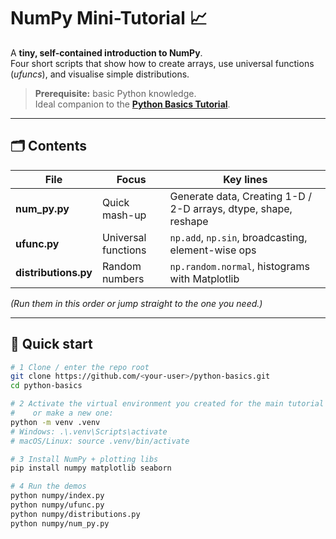 # NumPy Mini-Tutorial 📈

A **tiny, self-contained introduction to NumPy**.  
Four short scripts that show how to create arrays, use universal functions (*ufuncs*), and visualise simple distributions.

> **Prerequisite:** basic Python knowledge.  
> Ideal companion to the [**Python Basics Tutorial**](../README.md).

---

## 🗂️ Contents

| File | Focus | Key lines |
|------|-------|-----------|
| **num_py.py** | Quick mash-up | Generate data, Creating 1-D / 2-D arrays, dtype, shape, reshape |
| **ufunc.py** | Universal functions | `np.add`, `np.sin`, broadcasting, element-wise ops |
| **distributions.py** | Random numbers | `np.random.normal`, histograms with Matplotlib |

*(Run them in this order or jump straight to the one you need.)*

---

## 🚀 Quick start

```bash
# 1 Clone / enter the repo root
git clone https://github.com/<your-user>/python-basics.git
cd python-basics

# 2 Activate the virtual environment you created for the main tutorial
#    or make a new one:
python -m venv .venv
# Windows: .\.venv\Scripts\activate
# macOS/Linux: source .venv/bin/activate

# 3 Install NumPy + plotting libs
pip install numpy matplotlib seaborn

# 4 Run the demos
python numpy/index.py
python numpy/ufunc.py
python numpy/distributions.py
python numpy/num_py.py
